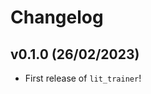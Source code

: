 # Changelog

<!--next-version-placeholder-->

## v0.1.0 (26/02/2023)

- First release of `lit_trainer`!
